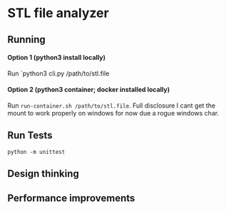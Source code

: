 # STL file analyzer

## Running
#### Option 1 (python3 install locally)
Run `python3 cli.py /path/to/stl.file

#### Option 2 (python3 container; docker installed locally)
Run `run-container.sh /path/to/stl.file`. Full disclosure I cant get the mount to work
properly on windows for now due a rogue windows char.

## Run Tests
`python -m unittest`


## Design thinking


## Performance improvements
